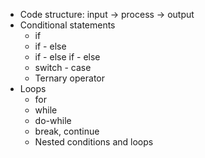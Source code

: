 - Code structure: 	input -> process -> output
- Conditional statements
    - if
    - if - else
    - if - else if - else
    - switch - case
    - Ternary operator
- Loops
    - for
    - while
    - do-while
    - break, continue
    - Nested conditions and loops